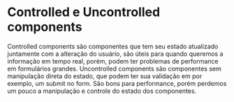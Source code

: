 # Controlled e Uncontrolled components
Controlled components são componentes que tem seu estado atualizado juntamente com a alteração do usuário, são úteis para quando queremos a informação em tempo real, porém, podem ter problemas de performance em formulários grandes.
Uncontrolled components são componentes sem manipulação direta do estado, que podem ter sua validação em por exemplo, um submit no form. São bons para performance, porém perdemos um pouco a manipulação e controle do estado dos componentes.